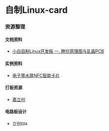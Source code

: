 # 自制Linux-card

### 资源整理

#### 文档资料

- [小白自制Linux开发板 一. 瞎抄原理图与乱画PCB](https://www.cnblogs.com/twzy/p/14714651.html)

#### 实例资料

- [电子墨水屏NFC智能卡片](https://github.com/peng-zhihui/L-ink_Card)



#### 打板资源

- [嘉立创](https://www.jlc.com/)



#### 电路板设计

- 立创`EDA`

